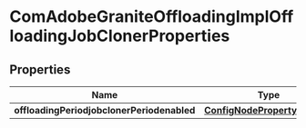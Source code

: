 
# ComAdobeGraniteOffloadingImplOffloadingJobClonerProperties

## Properties
Name | Type | Description | Notes
------------ | ------------- | ------------- | -------------
**offloadingPeriodjobclonerPeriodenabled** | [**ConfigNodePropertyBoolean**](ConfigNodePropertyBoolean.md) |  |  [optional]



